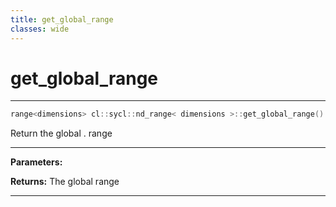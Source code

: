 ```yaml
---
title: get_global_range
classes: wide
---
```

# get_global_range

---

```cpp
range<dimensions> cl::sycl::nd_range< dimensions >::get_global_range() const
```


Return the global . range


---
**Parameters:**

**Returns:** The global range 

---
